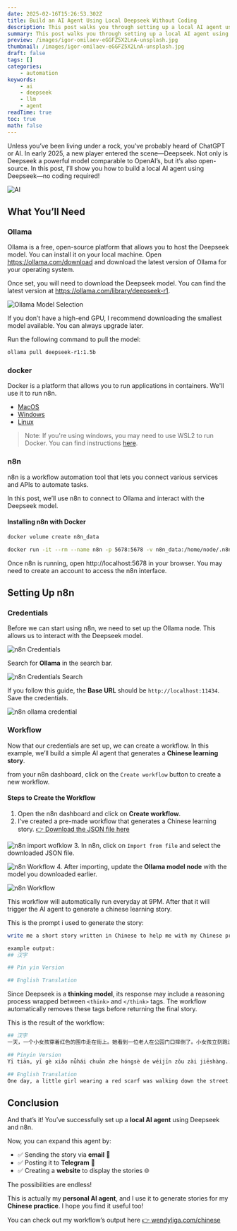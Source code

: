 ```yaml
---
date: 2025-02-16T15:26:53.302Z
title: Build an AI Agent Using Local Deepseek Without Coding
description: This post walks you through setting up a local AI agent using Ollama to host the LLM and n8n to automate workflows.
summary: This post walks you through setting up a local AI agent using Ollama to host the LLM and n8n to automate workflows.
preview: /images/igor-omilaev-eGGFZ5X2LnA-unsplash.jpg
thumbnail: /images/igor-omilaev-eGGFZ5X2LnA-unsplash.jpg
draft: false
tags: []
categories:
    - automation
keywords:
    - ai
    - deepseek
    - llm
    - agent
readTime: true
toc: true
math: false
---
```


Unless you’ve been living under a rock, you’ve probably heard of ChatGPT or AI. In early 2025, a new player entered the scene—Deepseek. Not only is Deepseek a powerful model comparable to OpenAI’s, but it’s also open-source. In this post, I’ll show you how to build a local AI agent using Deepseek—no coding required!

![AI](/images/igor-omilaev-eGGFZ5X2LnA-unsplash.jpg "Photo by [Igor Omilaev](https://unsplash.com/@omilaev?utm_content=creditCopyText&utm_medium=referral&utm_source=unsplash) on [Unsplash](https://unsplash.com/photos/a-computer-chip-with-the-letter-a-on-top-of-it-eGGFZ5X2LnA?utm_content=creditCopyText&utm_medium=referral&utm_source=unsplash)")

## What You’ll Need
### Ollama
Ollama is a free, open-source platform that allows you to host the Deepseek model. You can install it on your local machine.
Open https://ollama.com/download and download the latest version of Ollama for your operating system.

Once set, you will need to download the Deepseek model. You can find the latest version at https://ollama.com/library/deepseek-r1.

![Ollama Model Selection](/images/ollama_model_selection.png)

If you don’t have a high-end GPU, I recommend downloading the smallest model available. You can always upgrade later.

Run the following command to pull the model:
```bash
ollama pull deepseek-r1:1.5b
```

### docker
Docker is a platform that allows you to run applications in containers. We'll use it to run n8n.
- [MacOS](https://docs.docker.com/desktop/setup/install/mac-install/)
- [Windows](https://docs.docker.com/desktop/setup/install/windows-install/)
- [Linux](https://docs.docker.com/engine/install/)

> Note: If you're using windows, you may need to use WSL2 to run Docker. You can find instructions [here](https://docs.docker.com/desktop/windows/wsl/).

### n8n
n8n is a workflow automation tool that lets you connect various services and APIs to automate tasks.

In this post, we’ll use n8n to connect to Ollama and interact with the Deepseek model.

#### Installing n8n with Docker
```bash
docker volume create n8n_data

docker run -it --rm --name n8n -p 5678:5678 -v n8n_data:/home/node/.n8n docker.n8n.io/n8nio/n8n
```

Once n8n is running, open http://localhost:5678 in your browser. You may need to create an account to access the n8n interface.

## Setting Up n8n
### Credentials
Before we can start using n8n, we need to set up the Ollama node. This allows us to interact with the Deepseek model.

![n8n Credentials](/images/credential.png)

Search for **Ollama** in the search bar.

![n8n Credentials Search](/images/search_credential.png)

If you follow this guide, the **Base URL** should be `http://localhost:11434`. Save the credentials.

![n8n ollama credential](/images/ollama_credential.png)

### Workflow
Now that our credentials are set up, we can create a workflow. In this example, we’ll build a simple AI agent that generates a **Chinese learning story**.

from your n8n dashboard, click on the `Create workflow` button to create a new workflow.

#### Steps to Create the Workflow

1. Open the n8n dashboard and click on **Create workflow**.
2. I’ve created a pre-made workflow that generates a Chinese learning story.
[👉 Download the JSON file here](json/Chinese_Story_Learning_AI_Agent.json)

![n8n import wofklow](/images/import_workflow.png)
3. In n8n, click on `Import from file` and select the downloaded JSON file.

![n8n Workflow](/images/update_ollama_model.png)
4. After importing, update the **Ollama model node** with the model you downloaded earlier.


![n8n Workflow](/images/example_workflow.png)

This workflow will automatically run everyday at 9PM. After that it will trigger the AI agent to generate a chinese learning story.

This is the prompt i used to generate the story:
```bash
write me a short story written in Chinese to help me with my Chinese practice. Include hanzi, then a pinyin version, then the English translation

example output: 
## 汉字

## Pin yin Version

## English Translation
```

Since Deepseek is a **thinking model**, its response may include a reasoning process wrapped between `<think>` and `</think>` tags. The workflow automatically removes these tags before returning the final story.

This is the result of the workflow:

```bash
## 汉字  
一天，一个小女孩穿着红色的围巾走在街上。她看到一位老人在公园门口摔倒了。小女孩立刻跑过去，扶起了老人。  

## Pinyin Version  
Yī tiān, yī gè xiǎo nǚhái chuān zhe hóngsè de wéijīn zǒu zài jiēshàng...  

## English Translation  
One day, a little girl wearing a red scarf was walking down the street. She saw an old man fall at the park entrance. The little girl ran over and helped him up...  
```

## Conclusion

And that’s it! You’ve successfully set up a **local AI agent** using Deepseek and n8n.

Now, you can expand this agent by:
- ✅ Sending the story via **email** 📧
- ✅ Posting it to **Telegram** 💬
- ✅ Creating a **website** to display the stories 🌐

The possibilities are endless!

This is actually my **personal AI agent**, and I use it to generate stories for my **Chinese practice**. I hope you find it useful too!

You can check out my workflow’s output here [👉 wendyliga.com/chinese](https://wendyliga.com/chinese/)